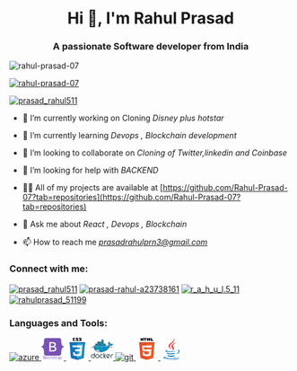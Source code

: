 <h1 align="center">Hi 👋, I'm Rahul Prasad</h1>
<h3 align="center">A passionate Software developer from India</h3>

<p align="left"> <img src="https://komarev.com/ghpvc/?username=rahul-prasad-07&label=Profile%20views&color=0e75b6&style=flat" alt="rahul-prasad-07" /> </p>

<p align="left"> <a href="https://github.com/ryo-ma/github-profile-trophy"><img src="https://github-profile-trophy.vercel.app/?username=rahul-prasad-07" alt="rahul-prasad-07" /></a> </p>

<p align="left"> <a href="https://twitter.com/prasad_rahul511" target="blank"><img src="https://img.shields.io/twitter/follow/prasad_rahul511?logo=twitter&style=for-the-badge" alt="prasad_rahul511" /></a> </p>

- 🔭 I’m currently working on Cloning *Disney plus hotstar*

- 🌱 I’m currently learning *Devops , Blockchain development*

- 👯 I’m looking to collaborate on *Cloning of Twitter,linkedin and Coinbase*

- 🤝 I’m looking for help with *BACKEND*

- 👨‍💻 All of my projects are available at [https://github.com/Rahul-Prasad-07?tab=repositories](https://github.com/Rahul-Prasad-07?tab=repositories)

- 💬 Ask me about *React , Devops , Blockchain*

- 📫 How to reach me *prasadrahulprn3@gmail.com*

<h3 align="left">Connect with me:</h3>
<p align="left">
<a href="https://twitter.com/prasad_rahul511" target="blank"><img align="center" src="https://raw.githubusercontent.com/rahuldkjain/github-profile-readme-generator/master/src/images/icons/Social/twitter.svg" alt="prasad_rahul511" height="30" width="40" /></a>
<a href="https://linkedin.com/in/prasad-rahul-a23738161" target="blank"><img align="center" src="https://raw.githubusercontent.com/rahuldkjain/github-profile-readme-generator/master/src/images/icons/Social/linked-in-alt.svg" alt="prasad-rahul-a23738161" height="30" width="40" /></a>
<a href="https://instagram.com/r_a_h_u_l.5_11" target="blank"><img align="center" src="https://raw.githubusercontent.com/rahuldkjain/github-profile-readme-generator/master/src/images/icons/Social/instagram.svg" alt="r_a_h_u_l.5_11" height="30" width="40" /></a>
<a href="https://www.leetcode.com/rahulprasad_51199" target="blank"><img align="center" src="https://raw.githubusercontent.com/rahuldkjain/github-profile-readme-generator/master/src/images/icons/Social/leet-code.svg" alt="rahulprasad_51199" height="30" width="40" /></a>
</p>

<h3 align="left">Languages and Tools:</h3>
<p align="left"> <a href="https://azure.microsoft.com/en-in/" target="_blank" rel="noreferrer"> <img src="https://www.vectorlogo.zone/logos/microsoft_azure/microsoft_azure-icon.svg" alt="azure" width="40" height="40"/> </a> <a href="https://getbootstrap.com" target="_blank" rel="noreferrer"> <img src="https://raw.githubusercontent.com/devicons/devicon/master/icons/bootstrap/bootstrap-plain-wordmark.svg" alt="bootstrap" width="40" height="40"/> </a> <a href="https://www.w3schools.com/css/" target="_blank" rel="noreferrer"> <img src="https://raw.githubusercontent.com/devicons/devicon/master/icons/css3/css3-original-wordmark.svg" alt="css3" width="40" height="40"/> </a> <a href="https://www.docker.com/" target="_blank" rel="noreferrer"> <img src="https://raw.githubusercontent.com/devicons/devicon/master/icons/docker/docker-original-wordmark.svg" alt="docker" width="40" height="40"/> </a> <a href="https://git-scm.com/" target="_blank" rel="noreferrer"> <img src="https://www.vectorlogo.zone/logos/git-scm/git-scm-icon.svg" alt="git" width="40" height="40"/> </a> <a href="https://www.w3.org/html/" target="_blank" rel="noreferrer"> <img src="https://raw.githubusercontent.com/devicons/devicon/master/icons/html5/html5-original-wordmark.svg" alt="html5" width="40" height="40"/> </a> <a href="https://www.java.com" target="_blank" rel="noreferrer"> <img src="https://raw.githubusercontent.com/devicons/devicon/master/icons/java/java-original.svg" alt="java" width="40" height="40"/…
